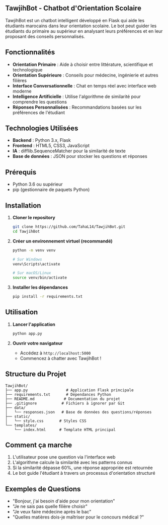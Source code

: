 ## TawjihBot - Chatbot d'Orientation Scolaire

TawjihBot est un chatbot intelligent développé en Flask qui aide les étudiants marocains dans leur orientation scolaire. Le bot peut guider les étudiants du primaire au supérieur en analysant leurs préférences et en leur proposant des conseils personnalisés.

## Fonctionnalités

- **Orientation Primaire** : Aide à choisir entre littérature, scientifique et technologique
- **Orientation Supérieure** : Conseils pour médecine, ingénierie et autres filières
- **Interface Conversationnelle** : Chat en temps réel avec interface web moderne
- **Intelligence Artificielle** : Utilise l'algorithme de similarité pour comprendre les questions
- **Réponses Personnalisées** : Recommandations basées sur les préférences de l'étudiant

## Technologies Utilisées

- **Backend** : Python 3.x, Flask
- **Frontend** : HTML5, CSS3, JavaScript
- **IA** : difflib.SequenceMatcher pour la similarité de texte
- **Base de données** : JSON pour stocker les questions et réponses

## Prérequis

- Python 3.6 ou supérieur
- pip (gestionnaire de paquets Python)

## Installation

1. **Cloner le repository**
   ```bash
   git clone https://github.com/TahaL14/TawjihBot.git
   cd TawjihBot
   ```

2. **Créer un environnement virtuel (recommandé)**
   ```bash
   python -m venv venv
   
   # Sur Windows
   venv\Scripts\activate
   
   # Sur macOS/Linux
   source venv/bin/activate
   ```

3. **Installer les dépendances**
   ```bash
   pip install -r requirements.txt
   ```

## Utilisation

1. **Lancer l'application**
   ```bash
   python app.py
   ```

2. **Ouvrir votre navigateur**
   - Accédez à `http://localhost:5000`
   - Commencez à chatter avec TawjihBot !

## Structure du Projet

```
TawjihBot/
├── app.py                 # Application Flask principale
├── requirements.txt       # Dépendances Python
├── README.md             # Documentation du projet
├── .gitignore           # Fichiers à ignorer par Git
├── data/
│   └── responses.json   # Base de données des questions/réponses
├── static/
│   └── style.css       # Styles CSS
└── templates/
    └── index.html      # Template HTML principal
```

## Comment ça marche

1. L'utilisateur pose une question via l'interface web
2. L'algorithme calcule la similarité avec les patterns connus
3. Si la similarité dépasse 60%, une réponse appropriée est retournée
4. Le bot guide l'étudiant à travers un processus d'orientation structuré

## Exemples de Questions

- "Bonjour, j'ai besoin d'aide pour mon orientation"
- "Je ne sais pas quelle filière choisir"
- "Je veux faire médecine après le bac"
- "Quelles matières dois-je maîtriser pour le concours médical ?"
